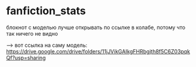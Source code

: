 # fanfiction_stats


блокнот с моделью лучше открывать по ссылке в колабе, потому что так ничего не видно

--> вот ссылка на саму модель: https://drive.google.com/drive/folders/11jJVikGAIkgFHRbgjth8f5C6Z03pqkQf?usp=sharing
